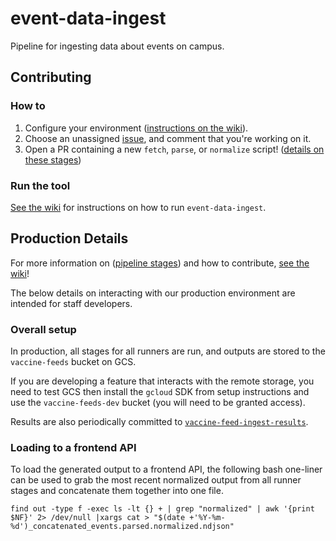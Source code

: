 # event-data-ingest

<!-- [![see results in vaccine-feed-ingest-results](https://img.shields.io/static/v1?label=see%20results&message=vaccine-feed-ingest-results&color=brightgreen)](https://github.com/CAVaccineInventory/vaccine-feed-ingest-results) -->

Pipeline for ingesting data about events on campus. 
## Contributing

### How to

1. Configure your environment ([instructions on the wiki](https://github.com/CampusPulse/data-ingest/wiki/Development-environment-setup)).
1. Choose an unassigned [issue](https://github.com/CampusPulse/data-ingest/issues), and comment that you're working on it.
1. Open a PR containing a new `fetch`, `parse`, or `normalize` script! ([details on these stages](https://github.com/CampusPulse/data-ingest/wiki/Runner-Pipeline-Stages))

<!-- Results are periodically committed to [`vaccine-feed-ingest-results`](https://github.com/CAVaccineInventory/vaccine-feed-ingest-results). Once your PR is merged, you will be able to see the output of your work there! -->

### Run the tool

[See the wiki](https://github.com/CampusPulse/data-ingest/wiki/Run-event-data-ingest) for instructions on how to run `event-data-ingest`.


## Production Details

For more information on ([pipeline stages](https://github.com/CampusPulse/data-ingest/wiki/Runner-Pipeline-Stages)) and how to contribute, [see the wiki](https://github.com/CampusPulse/data-ingest/wiki)!

The below details on interacting with our production environment are intended for staff developers.
### Overall setup

In production, all stages for all runners are run, and outputs are stored to the `vaccine-feeds` bucket on GCS.

If you are developing a feature that interacts with the remote storage, you need to test GCS then install the `gcloud` SDK from setup instructions and use the `vaccine-feeds-dev` bucket (you will need to be granted access).

Results are also periodically committed to [`vaccine-feed-ingest-results`](https://github.com/CAVaccineInventory/vaccine-feed-ingest-results).

### Loading to a frontend API

To load the generated output to a frontend API, the following bash one-liner can be used to grab the most recent normalized output from all runner stages and concatenate them together into one file.

`find out -type f -exec ls -lt {} + | grep "normalized" | awk '{print $NF}' 2> /dev/null |xargs cat > "$(date +'%Y-%m-%d')_concatenated_events.parsed.normalized.ndjson"`



<!-- 1. Authenticate to gcloud with an account that has access to `vaccine-feeds-dev` bucket.

  ```sh
  gcloud auth application-default login
  ```

1. Run ingestion with an GCS `--output-dir`

  ```sh
  poetry run event-data-ingest all-stages --output-dir=gs://vaccine-feeds-dev/locations/
  ```

### Load Source Locations

#### VIAL Setup

1. Request an account on the VIAL staging server `https://vial-staging.calltheshots.us`

1. Create an API Key for yourself at `https://vial-staging.calltheshots.us/admin/api/apikey/`

1. Store the API key in project `.env` file with the var `VIAL_APIKEY`

#### Load Usage

- Load SF.GOV source feed to VIAL

  ```sh
  poetry run event-data-ingest load-to-vial ca/sf_gov
  ``` -->
